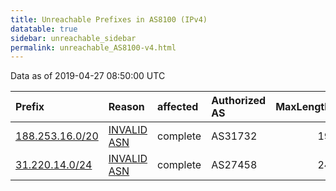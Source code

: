 ```yaml
---
title: Unreachable Prefixes in AS8100 (IPv4)
datatable: true
sidebar: unreachable_sidebar
permalink: unreachable_AS8100-v4.html
---
```


Data as of 2019-04-27 08:50:00 UTC


<div class="datatable-begin"></div>

| Prefix                                                   | Reason                                                                                                | affected   | Authorized AS   |   MaxLength | Anchor                                         |   unreachable /24s |
|:---------------------------------------------------------|:------------------------------------------------------------------------------------------------------|:-----------|:----------------|------------:|:-----------------------------------------------|-------------------:|
| [188.253.16.0/20](https://stat.ripe.net/188.253.16.0/20) | [INVALID ASN](https://rpki-validator.ripe.net/announcement-preview?asn=AS8100&prefix=188.253.16.0/20) | complete   | AS31732         |          19 | [RIPE](unreachable_RIPE_NCC_RPKI_Root-v4.html) |                 16 |
| [31.220.14.0/24](https://stat.ripe.net/31.220.14.0/24)   | [INVALID ASN](https://rpki-validator.ripe.net/announcement-preview?asn=AS8100&prefix=31.220.14.0/24)  | complete   | AS27458         |          24 | [RIPE](unreachable_RIPE_NCC_RPKI_Root-v4.html) |                  1 |

<div class="datatable-end"></div>